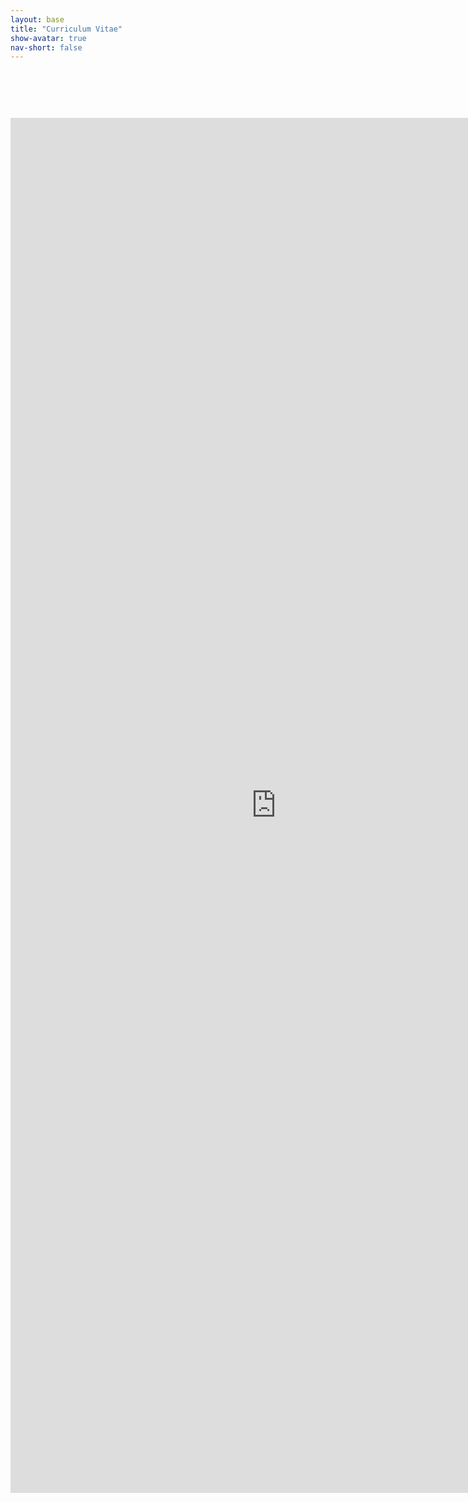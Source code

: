 ```yaml
---
layout: base
title: "Curriculum Vitae"
show-avatar: true
nav-short: false
---
```


<div style="text-align: center; margin-top: 90px;">
  <iframe src="https://pheeeeee.github.io/pdfs/cv/cv202304junghunphee.pdf" scrolling="no" width="850px" height="2200px" frameBorder="0"></iframe>
</div>

